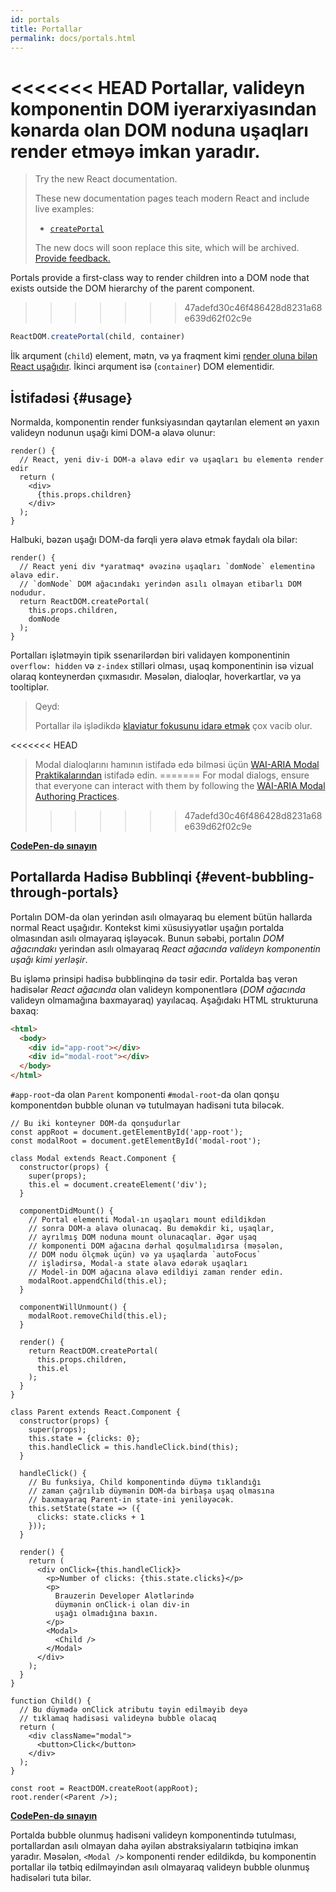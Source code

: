 ```yaml
---
id: portals
title: Portallar
permalink: docs/portals.html
---
```


<<<<<<< HEAD
Portallar, valideyn komponentin DOM iyerarxiyasından kənarda olan DOM noduna uşaqları render etməyə imkan yaradır.  
=======
> Try the new React documentation.
> 
> These new documentation pages teach modern React and include live examples:
>
> - [`createPortal`](https://beta.reactjs.org/reference/react-dom/createPortal)
>
> The new docs will soon replace this site, which will be archived. [Provide feedback.](https://github.com/reactjs/reactjs.org/issues/3308)

Portals provide a first-class way to render children into a DOM node that exists outside the DOM hierarchy of the parent component.
>>>>>>> 47adefd30c46f486428d8231a68e639d62f02c9e

```js
ReactDOM.createPortal(child, container)
```

İlk arqument (`child`) element, mətn, və ya fraqment kimi [render oluna bilən React uşağıdır](/docs/react-component.html#render). İkinci arqument isə (`container`) DOM elementidir.

## İstifadəsi {#usage}

Normalda, komponentin render funksiyasından qaytarılan element ən yaxın valideyn nodunun uşağı kimi DOM-a əlavə olunur:

```js{4,6}
render() {
  // React, yeni div-i DOM-a əlavə edir və uşaqları bu elementə render edir
  return (
    <div>
      {this.props.children}
    </div>
  );
}
```

Halbuki, bəzən uşağı DOM-da fərqli yerə əlavə etmək faydalı ola bilər:

```js{6}
render() {
  // React yeni div *yaratmaq* əvəzinə uşaqları `domNode` elementinə əlavə edir.
  // `domNode` DOM ağacındakı yerindən asılı olmayan etibarlı DOM nodudur.
  return ReactDOM.createPortal(
    this.props.children,
    domNode
  );
}
```

Portalları işlətməyin tipik ssenarilərdən biri validayen komponentinin `overflow: hidden` və `z-index` stilləri olması, uşaq komponentinin isə vizual olaraq konteynerdən çıxmasıdır. Məsələn, dialoqlar, hoverkartlar, və ya tooltiplər.

> Qeyd:
>
> Portallar ilə işlədikdə [klaviatur fokusunu idarə etmək](/docs/accessibility.html#programmatically-managing-focus) çox vacib olur.
>
<<<<<<< HEAD
> Modal dialoqlarını hamının istifadə edə bilməsi üçün [WAI-ARIA Modal Praktikalarından](https://www.w3.org/TR/wai-aria-practices-1.1/#dialog_modal) istifadə edin.
=======
> For modal dialogs, ensure that everyone can interact with them by following the [WAI-ARIA Modal Authoring Practices](https://www.w3.org/WAI/ARIA/apg/patterns/dialogmodal/).
>>>>>>> 47adefd30c46f486428d8231a68e639d62f02c9e

[**CodePen-də sınayın**](https://codepen.io/gaearon/pen/yzMaBd)

## Portallarda Hadisə Bubblinqi {#event-bubbling-through-portals}

Portalın DOM-da olan yerindən asılı olmayaraq bu element bütün hallarda normal React uşağıdır. Kontekst kimi xüsusiyyətlər uşağın portalda olmasından asılı olmayaraq işləyəcək. Bunun səbəbi, portalın *DOM ağacındakı* yerindən asılı olmayaraq *React ağacında valideyn komponentin uşağı kimi yerləşir*.

Bu işləmə prinsipi hadisə bubblinqinə də təsir edir. Portalda baş verən hadisələr *React ağacında* olan valideyn komponentlərə (*DOM ağacında* valideyn olmamağına baxmayaraq) yayılacaq. Aşağıdakı HTML strukturuna baxaq:

```html
<html>
  <body>
    <div id="app-root"></div>
    <div id="modal-root"></div>
  </body>
</html>
```

`#app-root`-da olan `Parent` komponenti `#modal-root`-da olan qonşu komponentdən bubble olunan və tutulmayan hadisəni tuta biləcək.

```js{28-31,42-49,53,61-63,70-71,74}
// Bu iki konteyner DOM-da qonşudurlar
const appRoot = document.getElementById('app-root');
const modalRoot = document.getElementById('modal-root');

class Modal extends React.Component {
  constructor(props) {
    super(props);
    this.el = document.createElement('div');
  }

  componentDidMount() {
    // Portal elementi Modal-ın uşaqları mount edildikdən
    // sonra DOM-a əlavə olunacaq. Bu deməkdir ki, uşaqlar,
    // ayrılmış DOM noduna mount olunacaqlar. Əgər uşaq
    // komponenti DOM ağacına dərhal qoşulmalıdırsa (məsələn, 
    // DOM nodu ölçmək üçün) və ya uşaqlarda `autoFocus`
    // işlədirsə, Modal-a state əlavə edərək uşaqları
    // Model-in DOM ağacına əlavə edildiyi zaman render edin.
    modalRoot.appendChild(this.el);
  }

  componentWillUnmount() {
    modalRoot.removeChild(this.el);
  }

  render() {
    return ReactDOM.createPortal(
      this.props.children,
      this.el
    );
  }
}

class Parent extends React.Component {
  constructor(props) {
    super(props);
    this.state = {clicks: 0};
    this.handleClick = this.handleClick.bind(this);
  }

  handleClick() {
    // Bu funksiya, Child komponentində düymə tıklandığı
    // zaman çağrılıb düymənin DOM-da birbaşa uşaq olmasına
    // baxmayaraq Parent-in state-ini yeniləyəcək.
    this.setState(state => ({
      clicks: state.clicks + 1
    }));
  }

  render() {
    return (
      <div onClick={this.handleClick}>
        <p>Number of clicks: {this.state.clicks}</p>
        <p>
          Brauzerin Developer Alətlərində
          düymənin onClick-i olan div-in
          uşağı olmadığına baxın.
        </p>
        <Modal>
          <Child />
        </Modal>
      </div>
    );
  }
}

function Child() {
  // Bu düymədə onClick atributu təyin edilməyib deyə 
  // tıklamaq hadisəsi valideynə bubble olacaq
  return (
    <div className="modal">
      <button>Click</button>
    </div>
  );
}

const root = ReactDOM.createRoot(appRoot);
root.render(<Parent />);
```

[**CodePen-də sınayın**](https://codepen.io/gaearon/pen/jGBWpE)

Portalda bubble olunmuş hadisəni valideyn komponentində tutulması, portallardan asılı olmayan daha əyilən abstraksiyaların tətbiqinə imkan yaradır. Məsələn, `<Modal />` komponenti render edildikdə, bu komponentin portallar ilə tətbiq edilməyindən asılı olmayaraq valideyn bubble olunmuş hadisələri tuta bilər.
